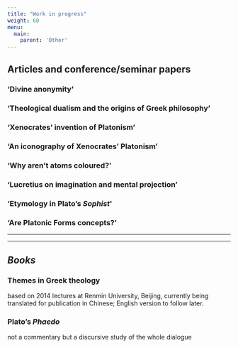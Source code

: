 ```yaml
---
title: "Work in progress"
weight: 60
menu:
  main:
    parent: 'Other'
---
```


## Articles and conference/seminar papers

### ‘Divine anonymity’

### ‘Theological dualism and the origins of Greek philosophy’

### ‘Xenocrates’ invention of Platonism’

### ‘An iconography of Xenocrates’ Platonism’

### ‘Why aren't atoms coloured?’

### ‘Lucretius on imagination and mental projection’

### ‘Etymology in Plato’s _Sophist_'

### ‘Are Platonic Forms concepts?’




__________________
__________________
## *Books*

### Themes in Greek theology
based on 2014 lectures at Renmin University, Beijing, currently being translated for publication in Chinese; English version to follow later.

### Plato’s _Phaedo_
not a commentary but a discursive study of the whole dialogue
